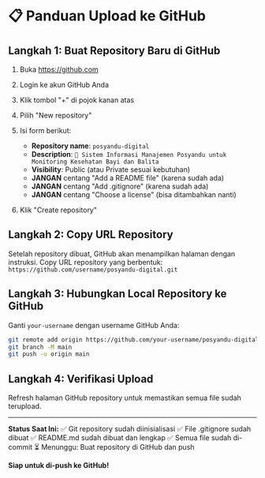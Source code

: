 # 📋 Panduan Upload ke GitHub

## Langkah 1: Buat Repository Baru di GitHub

1. Buka https://github.com
2. Login ke akun GitHub Anda
3. Klik tombol "+" di pojok kanan atas
4. Pilih "New repository"
5. Isi form berikut:
   - **Repository name**: `posyandu-digital`
   - **Description**: `🏥 Sistem Informasi Manajemen Posyandu untuk Monitoring Kesehatan Bayi dan Balita`
   - **Visibility**: Public (atau Private sesuai kebutuhan)
   - **JANGAN** centang "Add a README file" (karena sudah ada)
   - **JANGAN** centang "Add .gitignore" (karena sudah ada)
   - **JANGAN** centang "Choose a license" (bisa ditambahkan nanti)

6. Klik "Create repository"

## Langkah 2: Copy URL Repository

Setelah repository dibuat, GitHub akan menampilkan halaman dengan instruksi.
Copy URL repository yang berbentuk:
`https://github.com/username/posyandu-digital.git`

## Langkah 3: Hubungkan Local Repository ke GitHub

Ganti `your-username` dengan username GitHub Anda:

```bash
git remote add origin https://github.com/your-username/posyandu-digital.git
git branch -M main
git push -u origin main
```

## Langkah 4: Verifikasi Upload

Refresh halaman GitHub repository untuk memastikan semua file sudah terupload.

---

**Status Saat Ini:**
✅ Git repository sudah diinisialisasi
✅ File .gitignore sudah dibuat
✅ README.md sudah dibuat dan lengkap
✅ Semua file sudah di-commit
⏳ Menunggu: Buat repository di GitHub dan push

**Siap untuk di-push ke GitHub!**
